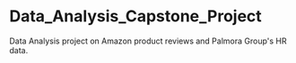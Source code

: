 # Data_Analysis_Capstone_Project
Data Analysis project on Amazon product reviews and Palmora Group's HR data.
